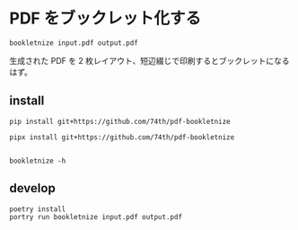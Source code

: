 # PDF をブックレット化する

```
bookletnize input.pdf output.pdf
```

生成された PDF を 2 枚レイアウト、短辺綴じで印刷するとブックレットになるはず。

## install

```
pip install git+https://github.com/74th/pdf-bookletnize

pipx install git+https://github.com/74th/pdf-bookletnize


bookletnize -h
```

## develop

```
poetry install
portry run bookletnize input.pdf output.pdf
```
